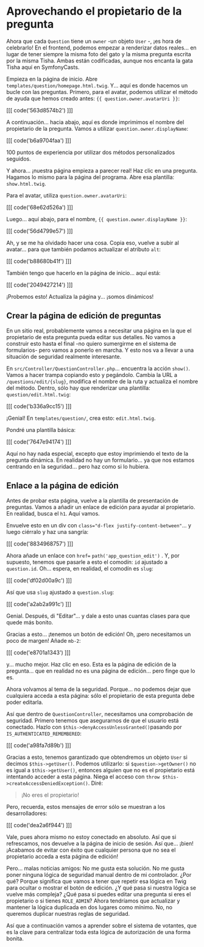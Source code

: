 # Aprovechando el propietario de la pregunta

Ahora que cada `Question` tiene un `owner` -un objeto `User` -, ¡es hora de celebrarlo! En el frontend, podemos empezar a renderizar datos reales... en lugar de tener siempre la misma foto del gato y la misma pregunta escrita por la misma Tisha. Ambas están codificadas, aunque nos encanta la gata Tisha aquí en SymfonyCasts.

Empieza en la página de inicio. Abre `templates/question/homepage.html.twig`. Y... aquí es donde hacemos un bucle con las preguntas. Primero, para el avatar, podemos utilizar el método de ayuda que hemos creado antes: `{{ question.owner.avatarUri }}`:

[[[ code('563d8574b2') ]]]

A continuación... hacia abajo, aquí es donde imprimimos el nombre del propietario de la pregunta. Vamos a utilizar `question.owner.displayName`:

[[[ code('b6a9704faa') ]]]

100 puntos de experiencia por utilizar dos métodos personalizados seguidos.

Y ahora... ¡nuestra página empieza a parecer real! Haz clic en una pregunta. Hagamos lo mismo para la página del programa. Abre esa plantilla: `show.html.twig`.

Para el avatar, utiliza `question.owner.avatarUri`:

[[[ code('68e62d526a') ]]]

Luego... aquí abajo, para el nombre, `{{ question.owner.displayName }}`:

[[[ code('56d4799e57') ]]]

Ah, y se me ha olvidado hacer una cosa. Copia eso, vuelve a subir al avatar... para que también podamos actualizar el atributo `alt`:

[[[ code('b88680b41f') ]]]

También tengo que hacerlo en la página de inicio... aquí está:

[[[ code('2049427214') ]]]

¡Probemos esto! Actualiza la página y... ¡somos dinámicos!

## Crear la página de edición de preguntas

En un sitio real, probablemente vamos a necesitar una página en la que el propietario de esta pregunta pueda editar sus detalles. No vamos a construir esto hasta el final -no quiero sumergirme en el sistema de formularios- pero vamos a ponerlo en marcha. Y esto nos va a llevar a una situación de seguridad realmente interesante.

En `src/Controller/QuestionController.php`... encuentra la acción `show()`. Vamos a hacer trampa copiando esto y pegándolo. Cambia la URL a `/questions/edit/{slug}`, modifica el nombre de la ruta y actualiza el nombre del método. Dentro, sólo hay que renderizar una plantilla: `question/edit.html.twig`:

[[[ code('b336a9cc15') ]]]

¡Genial! En `templates/question/`, crea esto: `edit.html.twig`.

Pondré una plantilla básica:

[[[ code('7647e94174') ]]]

Aquí no hay nada especial, excepto que estoy imprimiendo el texto de la pregunta dinámica. En realidad no hay un formulario... ya que nos estamos centrando en la seguridad... pero haz como si lo hubiera.

## Enlace a la página de edición

Antes de probar esta página, vuelve a la plantilla de presentación de preguntas. Vamos a añadir un enlace de edición para ayudar al propietario. En realidad, busca el `h1`. Aquí vamos.

Envuelve esto en un div con `class="d-flex justify-content-between"`... y luego ciérralo y haz una sangría:

[[[ code('8834968757') ]]]

Ahora añade un enlace con `href=` `path('app_question_edit')` . Y, por supuesto, tenemos que pasarle a esto el comodín: `id` ajustado a `question.id`. Oh... espera, en realidad, el comodín es `slug`:

[[[ code('df02d00a9c') ]]]

Así que usa `slug` ajustado a `question.slug`:

[[[ code('a2ab2a991c') ]]]

Genial. Después, di "Editar"... y dale a esto unas cuantas clases para que quede más bonito.

Gracias a esto... ¡tenemos un botón de edición! Oh, ¡pero necesitamos un poco de margen! Añade `mb-2`:

[[[ code('e8701a1343') ]]]

y... mucho mejor. Haz clic en eso. Esta es la página de edición de la pregunta... que en realidad no es una página de edición... pero finge que lo es.

Ahora volvamos al tema de la seguridad. Porque... no podemos dejar que cualquiera acceda a esta página: sólo el propietario de esta pregunta debe poder editarla.

Así que dentro de `QuestionController`, necesitamos una comprobación de seguridad. Primero tenemos que asegurarnos de que el usuario está conectado. Hazlo con `$this->denyAccessUnlessGranted()`pasando por `IS_AUTHENTICATED_REMEMBERED`:

[[[ code('a98fa7d89b') ]]]

Gracias a esto, tenemos garantizado que obtendremos un objeto `User` si decimos `$this->getUser()`. Podemos utilizarlo: si `$question->getOwner()` no es igual a `$this->getUser()`, entonces alguien que no es el propietario está intentando acceder a esta página. Niega el acceso con `throw $this->createAccessDeniedException()`. Diré:

> ¡No eres el propietario!

Pero, recuerda, estos mensajes de error sólo se muestran a los desarrolladores:

[[[ code('dea2a6f944') ]]]

Vale, pues ahora mismo no estoy conectado en absoluto. Así que si refrescamos, nos devuelve a la página de inicio de sesión. Así que... ¡bien! ¡Acabamos de evitar con éxito que cualquier persona que no sea el propietario acceda a esta página de edición!

Pero... malas noticias amigos: No me gusta esta solución. No me gusta poner ninguna lógica de seguridad manual dentro de mi controlador. ¿Por qué? Porque significa que vamos a tener que repetir esa lógica en Twig para ocultar o mostrar el botón de edición. ¿Y qué pasa si nuestra lógica se vuelve más compleja? ¿Qué pasa si puedes editar una pregunta si eres el propietario o si tienes `ROLE_ADMIN`? Ahora tendríamos que actualizar y mantener la lógica duplicada en dos lugares como mínimo. No, no queremos duplicar nuestras reglas de seguridad.

Así que a continuación vamos a aprender sobre el sistema de votantes, que es la clave para centralizar toda esta lógica de autorización de una forma bonita.
